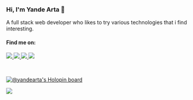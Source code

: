 <h3>Hi, I'm Yande Arta 👋</h3>
<p>A full stack web developer who likes to try various technologies that i find interesting.</p>

<h4>Find me on:</h4>

<a href="https://wa.me/+62895401149495">
    <img src="https://img.shields.io/badge/WhatsApp-%2325d366.svg?style=for-the-badge&logo=WhatsApp&logoColor=white">
</a>

<a href="https://facebook.com/yande.cc/">
    <img src="https://img.shields.io/badge/Facebook-%231877F2.svg?style=for-the-badge&logo=Facebook&logoColor=white">
</a>

<a href="https://instagram.com/yande.cc/">
    <img src="https://img.shields.io/badge/yande.cc-%23E4405F.svg?style=for-the-badge&logo=Instagram&logoColor=white">
</a>

<a href="https://twitter.com/yande_cc/">
    <img src="https://img.shields.io/badge/yande__cc-%231DA1F2.svg?style=for-the-badge&logo=Twitter&logoColor=white">
</a>

&nbsp;

[![@yandearta's Holopin board](https://holopin.io/api/user/board?user=yandearta)](https://holopin.io/@yandearta)

![](https://komarev.com/ghpvc/?username=yandearta&style=flat-square)
